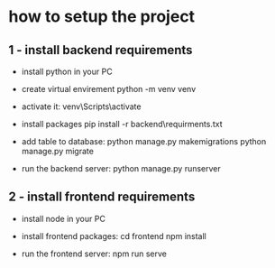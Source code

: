 # how to setup the project

## 1 - install backend requirements
- install python in your PC

- create virtual envirement 
python -m venv venv

- activate it:
venv\Scripts\activate

- install packages
pip install -r backend\requirments.txt

- add table to database:
python manage.py makemigrations
python manage.py migrate

- run the backend server:
python manage.py runserver

## 2 - install frontend requirements
- install node in your PC

- install frontend packages:
cd frontend
npm install 

- run the frontend server:
npm run serve